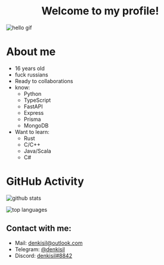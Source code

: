 <h1 align="center">Welcome to my profile!</h1>

![hello gif](https://media.tenor.com/PVOLP-zHqooAAAAC/hello.gif)

# About me
- 16 years old
- fuck russians
- Ready to collaborations
- know:
  - Python
  - TypeScript
  - FastAPI
  - Express
  - Prisma
  - MongoDB
- Want to learn:
  - Rust
  - C/C++
  - Java/Scala
  - C#

# GitHub Activity

![github stats](https://github-readme-stats.vercel.app/api?username=denkisil&theme=dark&show_icons=true)

![top languages](https://github-readme-stats.vercel.app/api/top-langs?username=denkisil&theme=dark&layout=compact&show_icons=true)

## Contact with me:
- Mail: denkisil@outlook.com
- Telegram: [@denkisil](https://t.me/denkisil)
- Discord: [denkisil#8842](https://discord.com/users/user/1034708466977214464)
